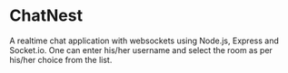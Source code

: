 # ChatNest
A realtime chat application with websockets using Node.js, Express and Socket.io. One can enter his/her username and select the room as per his/her choice from the list.
